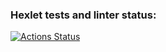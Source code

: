 ### Hexlet tests and linter status:
[![Actions Status](https://github.com/Damnti/data-analytics-project-100/actions/workflows/hexlet-check.yml/badge.svg)](https://github.com/Damnti/data-analytics-project-100/actions)